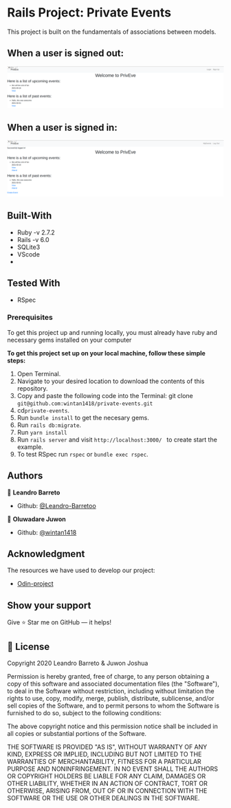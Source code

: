 # Rails Project: Private Events

This project is built on the fundamentals of associations between models.

## When a user is signed out:

![image](./when_is_logged_out.png)

## When a user is signed in:

![image](./when_is_logged_in.png)

## Built-With

- Ruby -v  2.7.2
- Rails -v 6.0
- SQLite3
- VScode
- 
## Tested With

- RSpec

### Prerequisites

To get this project up and running locally, you must already have ruby and necessary gems installed on your computer

**To get this project set up on your local machine, follow these simple steps:**

1. Open Terminal.
2. Navigate to your desired location to download the contents of this repository.
3. Copy and paste the following code into the Terminal: git clone ```git@github.com:wintan1418/private-events.git```
4. cd```private-events```.
5. Run ```bundle install``` to get the necesary gems.
6. Run `rails db:migrate`.
7. Run `yarn install`
8. Run `rails server` and visit `http://localhost:3000/ ` to create start the example.
9. To test RSpec run `rspec` or `bundle exec rspec`.


## Authors

👤 **Leandro Barreto**

- Github: [@Leandro-Barretoo](https://github.com/Leandro-Barretoo)

👤 **Oluwadare Juwon**

- Github: [@wintan1418](https://github.com/wintan1418)

## Acknowledgment

The resources we have used to develop our project:

- [Odin-project](https://www.theodinproject.com/courses/ruby-on-rails/lessons/active-record-associations)

## Show your support

Give ⭐ Star me on GitHub — it helps!

## 📝 License

Copyright 2020 Leandro Barreto & Juwon Joshua

Permission is hereby granted, free of charge, to any person obtaining a copy of this software and associated documentation files (the "Software"), to deal in the Software without restriction, including without limitation the rights to use, copy, modify, merge, publish, distribute, sublicense, and/or sell copies of the Software, and to permit persons to whom the Software is furnished to do so, subject to the following conditions:

The above copyright notice and this permission notice shall be included in all copies or substantial portions of the Software.

THE SOFTWARE IS PROVIDED "AS IS", WITHOUT WARRANTY OF ANY KIND, EXPRESS OR IMPLIED, INCLUDING BUT NOT LIMITED TO THE WARRANTIES OF MERCHANTABILITY, FITNESS FOR A PARTICULAR PURPOSE AND NONINFRINGEMENT. IN NO EVENT SHALL THE AUTHORS OR COPYRIGHT HOLDERS BE LIABLE FOR ANY CLAIM, DAMAGES OR OTHER LIABILITY, WHETHER IN AN ACTION OF CONTRACT, TORT OR OTHERWISE, ARISING FROM, OUT OF OR IN CONNECTION WITH THE SOFTWARE OR THE USE OR OTHER DEALINGS IN THE SOFTWARE. 
